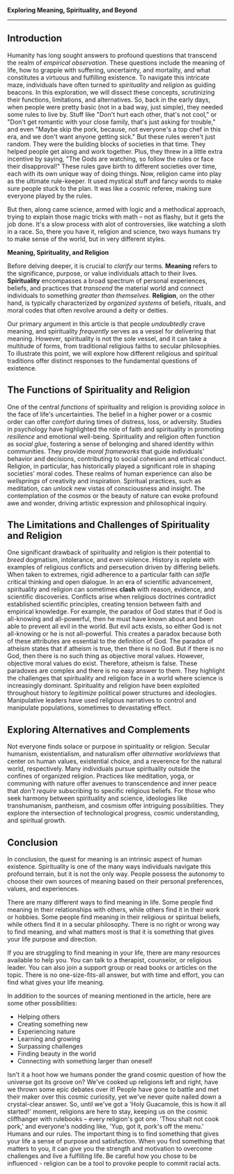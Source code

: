 **Exploring Meaning, Spirituality, and Beyond**

* * *

## Introduction

Humanity has long sought answers to profound questions that transcend the realm of *empirical observation*. These questions include the meaning of life, how to grapple with suffering, uncertainty, and mortality, and what constitutes a virtuous and fulfilling existence. To navigate this intricate maze, individuals have often turned to *spirituality* and *religion* as guiding beacons. In this exploration, we will dissect these concepts, scrutinizing their functions, limitations, and alternatives. So, back in the early days, when people were pretty basic (not in a bad way, just simple), they needed some rules to live by. Stuff like "Don't hurt each other, that's not cool," or "Don't get romantic with your close family, that's just asking for trouble," and even "Maybe skip the pork, because, not everyone's a top chef in this era, and we don't want anyone getting sick." But these rules weren't just random. They were the building blocks of societies in that time. They helped people get along and work together. Plus, they threw in a little extra incentive by saying, "The Gods are watching, so follow the rules or face their disapproval!" These rules gave birth to different societies over time, each with its own unique way of doing things. Now, religion came into play as the ultimate rule-keeper. It used mystical stuff and fancy words to make sure people stuck to the plan. It was like a cosmic referee, making sure everyone played by the rules.

But then, along came science, armed with logic and a methodical approach, trying to explain those magic tricks with math – not as flashy, but it gets the job done. It's a slow process with alot of controversies, like watching a sloth in a race. So, there you have it, religion and science, two ways humans try to make sense of the world, but in very different styles.

**Meaning, Spirituality, and Religion**

Before delving deeper, it is crucial to *clarify* our terms. **Meaning** refers to the significance, purpose, or value individuals attach to their lives. **Spirituality** encompasses a broad spectrum of personal experiences, beliefs, and practices that *transcend* the material world and connect individuals to something *greater than themselves*. **Religion**, on the other hand, is typically characterized by *organized systems* of beliefs, rituals, and moral codes that often revolve around a deity or deities.

Our primary argument in this article is that people *undoubtedly* crave meaning, and spirituality *frequently* serves as a vessel for delivering that meaning. However, spirituality is not the sole vessel, and it can take a multitude of forms, from traditional religious faiths to secular philosophies. To illustrate this point, we will explore how different religious and spiritual traditions offer distinct responses to the fundamental questions of existence.

## The Functions of Spirituality and Religion

One of the central *functions* of spirituality and religion is providing *solace* in the face of life's uncertainties. The belief in a higher power or a cosmic order can offer *comfort* during times of distress, loss, or adversity. Studies in psychology have highlighted the role of faith and spirituality in promoting *resilience* and emotional well-being. Spirituality and religion often function as *social glue*, fostering a sense of belonging and shared identity within communities. They provide *moral frameworks* that guide individuals' behavior and decisions, contributing to social cohesion and ethical conduct. Religion, in particular, has historically played a significant role in shaping societies' moral codes. These realms of human experience can also be *wellsprings* of creativity and inspiration. Spiritual practices, such as meditation, can *unlock* new vistas of consciousness and insight. The contemplation of the cosmos or the beauty of nature can evoke profound awe and wonder, driving artistic expression and philosophical inquiry.

## The Limitations and Challenges of Spirituality and Religion 

One significant drawback of spirituality and religion is their potential to *breed* dogmatism, intolerance, and even violence. History is replete with examples of religious conflicts and persecution driven by differing beliefs. When taken to extremes, rigid adherence to a particular faith can *stifle* critical thinking and open dialogue. In an era of scientific advancement, spirituality and religion can sometimes **clash** with reason, evidence, and scientific discoveries. Conflicts arise when religious doctrines contradict established scientific principles, creating tension between faith and empirical knowledge. For example, the paradox of God states that if God is all-knowing and all-powerful, then he must have known about and been able to prevent all evil in the world. But evil acts exists, so either God is not all-knowing or he is not all-powerful. This creates a paradox because both of these attributes are essential to the definition of God. The paradox of atheism states that if atheism is true, then there is no God. But if there is no God, then there is no such thing as objective moral values. However, objective moral values do exist. Therefore, atheism is false. These paradoxes are complex and there is no easy answer to them. They highlight the challenges that spirituality and religion face in a world where science is increasingly dominant. Spirituality and religion have been exploited throughout history to *legitimize* political power structures and ideologies. Manipulative leaders have used religious narratives to control and manipulate populations, sometimes to devastating effect.

## Exploring Alternatives and Complements

Not everyone finds solace or purpose in spirituality or religion. Secular humanism, existentialism, and naturalism offer *alternative worldviews* that center on human values, existential choice, and a reverence for the natural world, respectively. Many individuals pursue spirituality outside the confines of organized religion. Practices like meditation, yoga, or communing with nature offer avenues to transcendence and inner peace that *don't require* subscribing to specific religious beliefs. For those who seek harmony between spirituality and science, ideologies like transhumanism, pantheism, and cosmism offer intriguing possibilities. They explore the intersection of technological progress, cosmic understanding, and spiritual growth.

## Conclusion

In conclusion, the quest for meaning is an intrinsic aspect of human existence. Spirituality is one of the many ways individuals navigate this profound terrain, but it is not the only way. People possess the autonomy to choose their own sources of meaning based on their personal preferences, values, and experiences.

There are many different ways to find meaning in life. Some people find meaning in their relationships with others, while others find it in their work or hobbies. Some people find meaning in their religious or spiritual beliefs, while others find it in a secular philosophy. There is no right or wrong way to find meaning, and what matters most is that it is something that gives your life purpose and direction.

If you are struggling to find meaning in your life, there are many resources available to help you. You can talk to a therapist, counselor, or religious leader. You can also join a support group or read books or articles on the topic. There is no one-size-fits-all answer, but with time and effort, you can find what gives your life meaning.

In addition to the sources of meaning mentioned in the article, here are some other possibilities:

* Helping others
* Creating something new
* Experiencing nature
* Learning and growing
* Surpassing challenges
* Finding beauty in the world
* Connecting with something larger than oneself

Isn't it a hoot how we humans ponder the grand cosmic question of how the universe got its groove on? We've cooked up religions left and right, have we thrown some epic debates over it! People have gone to battle and met their maker over this cosmic curiosity, yet we've never quite nailed down a crystal-clear answer. So, until we've got a 'Holy Guacamole, this is how it all started!' moment, religions are here to stay, keeping us on the cosmic cliffhanger with rulebooks – every religion's got one. 'Thou shalt not cook pork,' and everyone's nodding like, 'Yup, got it, pork's off the menu.' Humans and our rules. The important thing is to find something that gives your life a sense of purpose and satisfaction. When you find something that matters to you, it can give you the strength and motivation to overcome challenges and live a fulfilling life. Be careful how you chose to be influenced - religion can be a tool to provoke people to commit racial acts.
